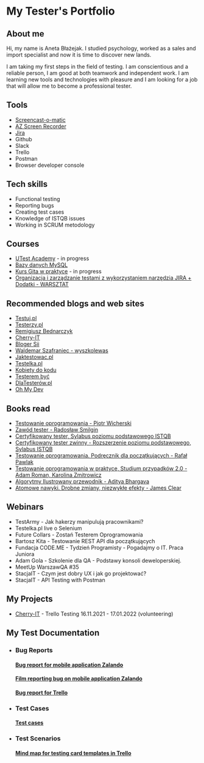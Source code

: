 # My Tester's Portfolio

## About me

Hi, my name is Aneta Błażejak. I studied psychology, worked as a sales and import specialist and now it is time to discover new lands. 

I am taking my first steps in the field of testing. I am conscientious and a reliable person, I am good at both teamwork and independent work. 
I am learning new tools and technologies with pleasure and I am looking for a job that will allow me to become a professional tester.

## Tools

* [Screencast-o-matic](https://screencast-o-matic.com/)
* [AZ Screen Recorder](https://www.dobreprogramy.pl/az-screen-recorder-no-root,program,android,6628599101097601)
* [Jira](https://www.atlassian.com/pl/software/jira)
* Github
* Slack
* Trello
* Postman
* Browser developer console

## Tech skills

* Functional testing
* Reporting bugs
* Creating test cases
* Knowledge of ISTQB issues
* Working in SCRUM metodology

## Courses

* [UTest Academy](https://www.utest.com/academy) - in progress
* [Bazy danych MySQL](https://miroslawzelent.pl/kurs-mysql/)
* [Kurs Gita w praktyce](https://www.[.com/watch?v=tvHVafvw16Y) - in progress
* [Organizacja i zarządzanie testami z wykorzystaniem narzędzia JIRA + Dodatki - WARSZTAT](https://stacja.it/)

## Recommended blogs and web sites

* [Testuj.pl](https://testuj.pl/blog/)
* [Testerzy.pl](https://testerzy.pl/)
* [Remigiusz Bednarczyk](https://remigiuszbednarczyk.pl/)
* [Cherry-IT](http://cherry-it.pl/)
* [Bloger Sii](https://sii.pl/blog/)
* [Waldemar Szafraniec - wyszkolewas](https://www.wyszkolewas.com.pl/blog/)
* [Jaktestowac.pl](https://jaktestowac.pl/blog/)
* [Testelka.pl](https://testelka.pl/blog/)
* [Kobiety do kodu](https://kobietydokodu.pl/)
* [Testerem być](https://testerembyc.pl/)
* [DlaTesterów.pl](https://www.dlatesterow.pl/)
* [Oh My Dev](https://ohmydev.pl/)

## Books read

* [Testowanie oprogramowania - Piotr Wicherski](https://pwicherski.gitbook.io/testowanie-oprogramowania/)
* [Zawód tester - Radosław Smilgin](https://lubimyczytac.pl/ksiazka/291227/zawod-tester)
* [Certyfikowany tester, Sylabus poziomu podstawowego ISTQB](https://sjsi.org/ist-qb/do-pobrania/)
* [Certyfikowany tester zwinny - Rozszerzenie poziomu podstawowego, Sylabus ISTQB](https://sjsi.org/ist-qb/do-pobrania/)
* [Testowanie oprogramowania. Podręcznik dla początkujących - Rafał Pawlak](https://helion.pl/ksiazki/testowanie-oprogramowania-podrecznik-dla-poczatkujacych-rafal-pawlak,szteop.htm#format/d)
* [Testowanie oprogramowania w praktyce, Studium przypadków 2.0 - Adam Roman, Karolina Zmitrowicz](https://lubimyczytac.pl/ksiazka/4928223/testowanie-oprogramowania-w-praktyce-studium-przypadkow-2-0)
* [Algorytmy Ilustrowany przewodnik - Aditya Bhargava](https://lubimyczytac.pl/ksiazka/4819674/algorytmy-ilustrowany-przewodnik)
* [Atomowe nawyki. Drobne zmiany, niezwykłe efekty - James Clear](https://lubimyczytac.pl/ksiazka/4898707/atomowe-nawyki-drobne-zmiany-niezwykle-efekty)

## Webinars

* TestArmy - Jak hakerzy manipulują pracownikami?
* Testelka.pl live o Selenium
* Future Collars - Zostań Testerem Oprogramowania
* Bartosz Kita - Testowanie REST API dla początkujących
* Fundacja CODE.ME - Tydzień Programisty - Pogadajmy o IT. Praca Juniora
* Adam Gola - Szkolenie dla QA - Podstawy konsoli deweloperskiej.
* MeetUp WarszawQA #35
* StacjaIT - Czym jest dobry UX i jak go projektować?
* StacjaIT - API Testing with Postman

## My Projects

* [Cherry-IT](http://cherry-it.pl/) - Trello Testing 16.11.2021 - 17.01.2022 (volunteering)

## My Test Documentation

* ### Bug Reports
  #### [Bug report for mobile application Zalando](https://docs.google.com/document/d/1UBKAzUuzPdPOEK8oQfsfzF70FG11VKTZ0uQaSTxKSkY/edit?usp=sharing)
  #### [Film reporting bug on mobile application Zalando](https://mega.nz/file/TGpTRCyK#FkLlhvbt-ZKX0yLR2nLW0CSShr4hLvSihJ3EUWQBNGI)
  #### [Bug report for Trello](https://docs.google.com/document/d/1H3OyAMTxTqqd1qJMWVXC2l3OMct9HG_fvzqT1VyllpA/edit)
 
* ### Test Cases
  #### [Test cases](https://docs.google.com/document/d/1Bn1sPFTsigDxPQ0Scg9NmeJmvQ42S2KHa45eo58wmZg/edit)

* ### Test Scenarios
  #### [Mind map for testing card templates in Trello](https://drive.google.com/file/d/1Cf09L8nmZQDR804ZTTA2OL1vFIHAPWQH/view?usp=sharing)
  
 
